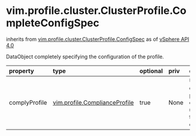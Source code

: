 vim.profile.cluster.ClusterProfile.CompleteConfigSpec
=====================================================
inherits from [vim.profile.cluster.ClusterProfile.ConfigSpec](docs/vim.profile.cluster.ClusterProfile.ConfigSpec.md)
as of [vSphere API 4.0](vim.version.md#vim.version.version5)


DataObject completely specifying the configuration of   the profile.

| property | type | optional | priv | desc |
|:---------|:-----|:---------|:-----|:-----|
| complyProfile | [vim.profile.ComplianceProfile](vim.profile.ComplianceProfile.md "vim.profile.ComplianceProfile") | true | None | User defined compliance profile for the cluster.  If unset, clear the complyProfile. |


